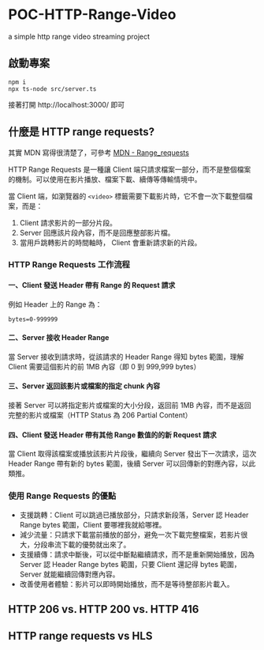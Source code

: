 # POC-HTTP-Range-Video
a simple http range video streaming project

## 啟動專案
```
npm i
npx ts-node src/server.ts
```
接著打開 http://localhost:3000/ 即可

## 什麼是 HTTP range requests?
其實 MDN 寫得很清楚了，可參考 [MDN - Range_requests](https://developer.mozilla.org/zh-CN/docs/Web/HTTP/Range_requests)

HTTP Range Requests 是一種讓 Client 端只請求檔案一部分，而不是整個檔案的機制。可以使用在影片播放、檔案下載、續傳等傳輸情境中。

當 Client 端，如瀏覽器的 `<video>` 標籤需要下載影片時，它不會一次下載整個檔案，而是：

1. Client 請求影片的一部分片段。
2. Server 回應該片段內容，而不是回應整部影片檔。
3. 當用戶跳轉影片的時間軸時， Client 會重新請求新的片段。

### HTTP Range Requests 工作流程

#### 一、Client 發送 Header 帶有 Range 的 Request 請求

例如 Header 上的 Range 為：

```
bytes=0-999999
```

#### 二、Server 接收 Header Range

當 Server 接收到請求時，從該請求的 Header Range 得知 bytes 範圍，理解 Client 需要這個影片的前 1MB 內容（即 0 到 999,999 bytes）

#### 三、Server 返回該影片或檔案的指定 chunk 內容

接著 Server 可以將指定影片或檔案的大小分段，返回前 1MB 內容，而不是返回完整的影片或檔案（HTTP Status 為 206 Partial Content）

#### 四、Client 發送 Header 帶有其他 Range 數值的的新 Request 請求

當 Client 取得該檔案或播放該影片片段後，繼續向 Server 發出下一次請求，這次 Header Range 帶有新的 bytes 範圍，後續 Server 可以回傳新的對應內容，以此類推。

### 使用 Range Requests 的優點

- 支援跳轉：Client 可以跳過已播放部分，只請求新段落，Server 認 Header Range bytes 範圍，Client 要哪裡我就給哪裡。
- 減少流量：只請求下載當前播放的部分，避免一次下載完整檔案，若影片很大，分段串流下載的優勢就出來了。
- 支援續傳：請求中斷後，可以從中斷點繼續請求，而不是重新開始播放，因為 Server 認 Header Range bytes 範圍，只要 Client 還記得 bytes 範圍，Server 就能繼續回傳對應內容。
- 改善使用者體驗：影片可以即時開始播放，而不是等待整部影片載入。
 
## HTTP 206 vs. HTTP 200 vs. HTTP 416

## HTTP range requests vs HLS

